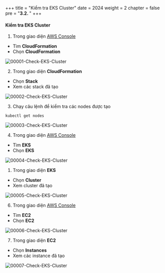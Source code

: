 +++
title = "Kiểm tra EKS Cluster"
date = 2024
weight = 2
chapter = false
pre = "<b>3.2. </b>"
+++

#### Kiểm tra EKS Cluster
1. Trong giao diện [AWS Console](https://aws.amazon.com/console/)
- Tìm **CloudFormation**
- Chọn  **CloudFormation**

![00001-Check-EKS-Cluster](../images/3-Create-EKS-cluster/2-Check-EKS-Cluster/00001-Check-EKS-Cluster.png?width=90pc)

2. Trong giao diện **CloudFormation**
- Chọn  **Stack**
- Xem các stack đã tạo

![00002-Check-EKS-Cluster](../images/3-Create-EKS-cluster/2-Check-EKS-Cluster/00002-Check-EKS-Cluster.png?width=90pc)

3. Chạy câu lệnh để kiểm tra các nodes được tạo
```
kubectl get nodes
```
![00003-Check-EKS-Cluster](../images/3-Create-EKS-cluster/2-Check-EKS-Cluster/00003-Check-EKS-Cluster.png?width=90pc)

4. Trong giao diện  [AWS Console](https://aws.amazon.com/console/)
- Tìm **EKS**
- Chọn  **EKS**

![00004-Check-EKS-Cluster](../images/3-Create-EKS-cluster/2-Check-EKS-Cluster/00004-Check-EKS-Cluster.png?width=90pc)


1. Trong giao diện **EKS**
- Chọn  **Cluster**
- Xem cluster đã tạo

![00005-Check-EKS-Cluster](../images/3-Create-EKS-cluster/2-Check-EKS-Cluster/00005-Check-EKS-Cluster.png?width=90pc)

6. Trong giao diện [AWS Console](https://aws.amazon.com/console/)
- Tìm **EC2**
- Chọn  **EC2**

![00006-Check-EKS-Cluster](../images/3-Create-EKS-cluster/2-Check-EKS-Cluster/00006-Check-EKS-Cluster.png?width=90pc)

7. Trong giao diện **EC2**
- Chọn **Instances**
- Xem các instance đã tạo

![00007-Check-EKS-Cluster](../images/3-Create-EKS-cluster/2-Check-EKS-Cluster/00007-Check-EKS-Cluster.png?width=90pc)

